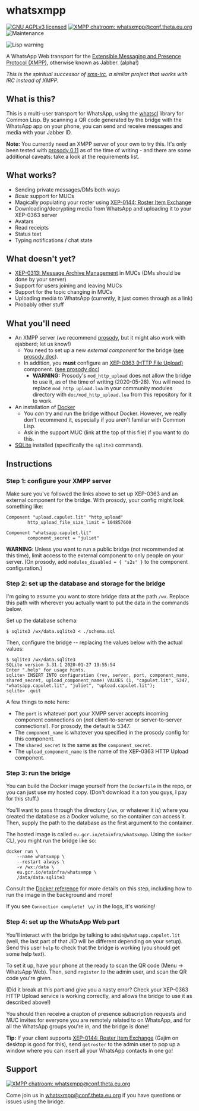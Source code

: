 # whatsxmpp

[![GNU AGPLv3 licensed](https://www.gnu.org/graphics/agplv3-155x51.png)](https://www.gnu.org/licenses/agpl-3.0.en.html)
[![XMPP chatroom: whatsxmpp@conf.theta.eu.org](https://inverse.chat/badge.svg?room=whatsxmpp@conf.theta.eu.org)](xmpp:whatsxmpp@conf.theta.eu.org?join)
![Maintenance](https://img.shields.io/maintenance/yes/2020.svg)

![Lisp warning](http://www.lisperati.com/lisplogo_warning_256.png)

A WhatsApp Web transport for the [Extensible Messaging and Presence Protocol (XMPP)](https://xmpp.org/), otherwise known as Jabber. (alpha!)

*This is the spiritual successor of [sms-irc](https://git.theta.eu.org/eta/sms-irc), a similar project that works with IRC instead of XMPP.*

## What is this?

This is a multi-user transport for WhatsApp, using the [whatscl](https://git.theta.eu.org/eta/whatscl)
library for Common Lisp. By scanning a QR code generated by the bridge with the WhatsApp
app on your phone, you can send and receive messages and media with your Jabber ID.

**Note:** You currently need an XMPP server of your own to try this. It's only been tested
with [prosody 0.11](https://prosody.im/) as of the time of writing - and there are some
additional caveats: take a look at the requirements list.

## What works?

- Sending private messages/DMs both ways
- *Basic* support for MUCs
- Magically populating your roster using [XEP-0144: Roster Item Exchange](https://xmpp.org/extensions/xep-0144.html)
- Downloading/decrypting media from WhatsApp and uploading it to your XEP-0363 server
- Avatars
- Read receipts
- Status text
- Typing notifications / chat state

## What doesn't yet?

- [XEP-0313: Message Archive Management](https://xmpp.org/extensions/xep-0313.html) in MUCs (DMs should be done by your server)
- Support for users joining and leaving MUCs
- Support for the topic changing in MUCs
- Uploading media to WhatsApp (currently, it just comes through as a link)
- Probably other stuff

## What you'll need

- An XMPP server (we recommend [prosody](https://prosody.im/), but it might also work with ejabberd; let us know!)
  - You need to set up a new *external component* for the bridge ([see prosody doc](https://prosody.im/doc/components)).
  - In addition, you **must** configure an [XEP-0363 (HTTP File Upload)](https://xmpp.org/extensions/xep-0363.html) component. ([see prosody doc](https://modules.prosody.im/mod_http_upload.html))
    - **WARNING:** Prosody's `mod_http_upload` does not allow the bridge to use it, as of the time of writing (2020-05-28). You will need to replace `mod_http_upload.lua` in your community modules directory with `doc/mod_http_upload.lua` from this repository for it to work.
- An installation of [Docker](https://www.docker.com/)
  - You *can* try and run the bridge without Docker. However, we really don't recommend it, especially if you aren't familiar with Common Lisp.
  - Ask in the support MUC (link at the top of this file) if you want to do this.
- [SQLite](https://www.sqlite.org/) installed (specifically the `sqlite3` command).

## Instructions

### Step 1: configure your XMPP server

Make sure you've followed the links above to set up XEP-0363 and an external component for the bridge. With prosody, your config might look something like:

```
Component "upload.capulet.lit" "http_upload"
        http_upload_file_size_limit = 104857600

Component "whatsapp.capulet.lit"
        component_secret = "juliet"
```

**WARNING**: Unless you want to run a public bridge (not recommended at this time), limit
access to the external component to only people on your server. (On prosody, add
`modules_disabled = { "s2s" }` to the component configuration.)

### Step 2: set up the database and storage for the bridge

I'm going to assume you want to store bridge data at the path `/wx`. Replace this path
with wherever you actually want to put the data in the commands below.

Set up the database schema:

```
$ sqlite3 /wx/data.sqlite3 < ./schema.sql
```

Then, configure the bridge -- replacing the values below with the actual values:

```
$ sqlite3 /wx/data.sqlite3
SQLite version 3.31.1 2020-01-27 19:55:54
Enter ".help" for usage hints.
sqlite> INSERT INTO configuration (rev, server, port, component_name, shared_secret, upload_component_name) VALUES (1, "capulet.lit", 5347, "whatsapp.capulet.lit", "juliet", "upload.capulet.lit");
sqlite> .quit
```

A few things to note here:

- The `port` is whatever port your XMPP server accepts incoming component connections on (*not* client-to-server or server-to-server connections!). For prosody, the default is 5347.
- The `component_name` is whatever you specified in the prosody config for this component.
- The `shared_secret` is the same as the `component_secret`.
- The `upload_component_name` is the name of the XEP-0363 HTTP Upload component.

### Step 3: run the bridge

You can build the Docker image yourself from the `Dockerfile` in the repo, or you can just
use my hosted copy. (Don't download it a ton you guys, I pay for this stuff.)

You'll want to pass through the directory (`/wx`, or whatever it is) where you created
the database as a Docker volume, so the container can access it. Then, supply the path
to the database as the first argument to the container.

The hosted image is called `eu.gcr.io/etainfra/whatsxmpp`. Using the `docker` CLI,
you might run the bridge like so:

```
docker run \
    --name whatsxmpp \
    --restart always \
    -v /wx:/data \
    eu.gcr.io/etainfra/whatsxmpp \
    /data/data.sqlite3
```

Consult the [Docker reference](https://docs.docker.com/engine/reference/run/) for more details
on this step, including how to run the image in the background and more!

If you see `Connection complete! \o/` in the logs, it's working!

### Step 4: set up the WhatsApp Web part

You'll interact with the bridge by talking to `admin@whatsapp.capulet.lit` (well,
the last part of that JID will be different depending on your setup). Send this user
`help` to check that the bridge is working (you should get some help text).

To set it up, have your phone at the ready to scan the QR code (Menu -> WhatsApp Web).
Then, send `register` to the admin user, and scan the QR code you're given.

(Did it break at this part and give you a nasty error? Check your XEP-0363 HTTP Upload
service is working correctly, and allows the bridge to use it as described above!)

You should then receive a crapton of presence subscription requests and MUC invites
for everyone you are remotely related to on WhatsApp, and for all the WhatsApp groups
you're in, and the bridge is done!

**Tip:** If your client supports [XEP-0144: Roster Item Exchange](https://xmpp.org/extensions/xep-0144.html) (Gajim on desktop is good for this), send `getroster` to the admin user
to pop up a window where you can insert all your WhatsApp contacts in one go!

## Support

[![XMPP chatroom: whatsxmpp@conf.theta.eu.org](https://inverse.chat/badge.svg?room=whatsxmpp@conf.theta.eu.org)](xmpp:whatsxmpp@conf.theta.eu.org?join)

Come join us in [whatsxmpp@conf.theta.eu.org](xmpp:whatsxmpp@conf.theta.eu.org?join) if you
have questions or issues using the bridge.
